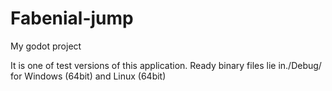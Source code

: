 # Fabenial-jump
My godot project

It is one of test versions of this application. Ready binary files lie in./Debug/ for Windows (64bit) and Linux (64bit)
